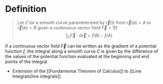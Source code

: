 # Definition

> Let $C$ be a smooth curve parameterized by $\vec{r}(t)$ from $\vec{r}(a)=A$ to $\vec{r}(b)=B$ given a continuous vector field $\vec{F}=\nabla f$
> $$\int_C\vec{F}\cdot d\vec{r}=f(B)-f(A)$$

If a continuous vector field $\vec{F}$ can be written as the gradient of a potential function $f$, the integral along a smooth curve $C$ is given by the difference of the values of the potential function evaluated at the beginning and end points of the integral

- Extension of the [[Fundamental Theorem of Calculus]] to [[Line Integrals|line integrals]]

